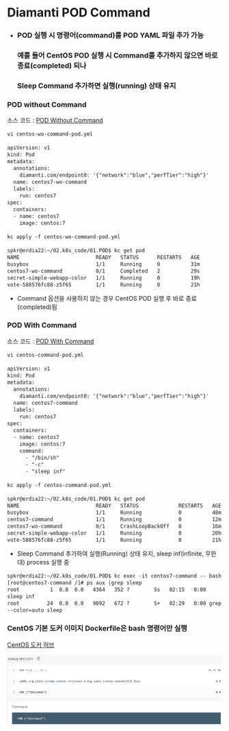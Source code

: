 # Diamanti POD Command
- ### POD 실행 시 명령어(command)를 POD YAML 파일 추가 가능
  ### 예를 들어 CentOS POD 실행 시 Command를 추가하지 않으면 바로 종료(completed) 되나
  ### Sleep Command 추가하면 실행(running) 상태 유지 

### POD without Command
소스 코드 : [POD Without Command](./centos-wo-command-pod.yml)
```
vi centos-wo-command-pod.yml

apiVersion: v1
kind: Pod
metadata:
  annotations:
    diamanti.com/endpoint0: '{"network":"blue","perfTier":"high"}'
  name: centos7-wo-command
  labels:
    run: centos7
spec:
  containers:
  - name: centos7
    image: centos:7
    
kc apply -f centos-wo-command-pod.yml

spkr@erdia22:~/02.k8s_code/01.POD$ kc get pod
NAME                         READY   STATUS      RESTARTS   AGE
busybox                      1/1     Running     0          31m
centos7-wo-command           0/1     Completed   2          29s
secret-simple-webapp-color   1/1     Running     0          19h
vote-588576fc88-z5f65        1/1     Running     0          21h
```

- Command 옵션을 사용하지 않는 경우 CentOS POD 실행 후 바로 종료(completed)됨

### POD With Command
소스 코드 : [POD With Command](./centos-command-pod.yml)
```
vi centos-command-pod.yml

apiVersion: v1
kind: Pod
metadata:
  annotations:
    diamanti.com/endpoint0: '{"network":"blue","perfTier":"high"}'
  name: centos7-command
  labels:
    run: centos7
spec:
  containers:
  - name: centos7
    image: centos:7
    command:
      - "/bin/sh"
      - "-c"
      - "sleep inf"

kc apply -f centos-command-pod.yml

spkr@erdia22:~/02.k8s_code/01.POD$ kc get pod
NAME                         READY   STATUS             RESTARTS   AGE
busybox                      1/1     Running            0          48m
centos7-command              1/1     Running            0          12m
centos7-wo-command           0/1     CrashLoopBackOff   8          16m
secret-simple-webapp-color   1/1     Running            0          20h
vote-588576fc88-z5f65        1/1     Running            0          21h

```
- Sleep Command 추가하여 실행(Running) 상태 유지, sleep inf(infinite, 무한대) process 실행 중

```
spkr@erdia22:~/02.k8s_code/01.POD$ kc exec -it centos7-command -- bash
[root@centos7-command /]# ps aux |grep sleep
root          1  0.0  0.0   4364   352 ?        Ss   02:15   0:00 sleep inf
root         24  0.0  0.0   9092   672 ?        S+   02:29   0:00 grep --color=auto sleep
```

### CentOS 기본 도커 이미지 Dockerfile은 bash 명령어만 실행

[CentOS 도커 허브](https://hub.docker.com/layers/centos/library/centos/7/images/sha256-83b1b35d9f3d1ff67998216b8b9c898470e055c693fbeae2494346d6a7e69dbb?context=explore)

![CentOS Docker](./200617CentOSDockerBash.png)

